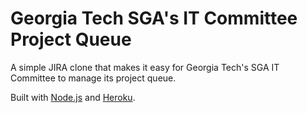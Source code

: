 # Georgia Tech SGA's IT Committee Project Queue

A simple JIRA clone that makes it easy for Georgia Tech's SGA IT Committee to manage its project queue.

Built with [Node.js](http://nodejs.org/) and [Heroku](https://heroku.com/).
